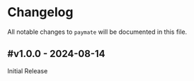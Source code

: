 # Changelog

All notable changes to `paymate` will be documented in this file.

## #v1.0.0 - 2024-08-14

Initial Release
